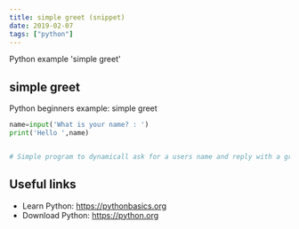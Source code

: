 ```yaml
---
title: simple greet (snippet)
date: 2019-02-07
tags: ["python"]
---
```

Python example 'simple greet'


## simple greet

Python beginners example: simple greet

```python
name=input('What is your name? : ')
print('Hello ',name)


# Simple program to dynamicall ask for a users name and reply with a greeting using the name .


```

## Useful links

- Learn Python: https://pythonbasics.org
- Download Python: https://python.org
